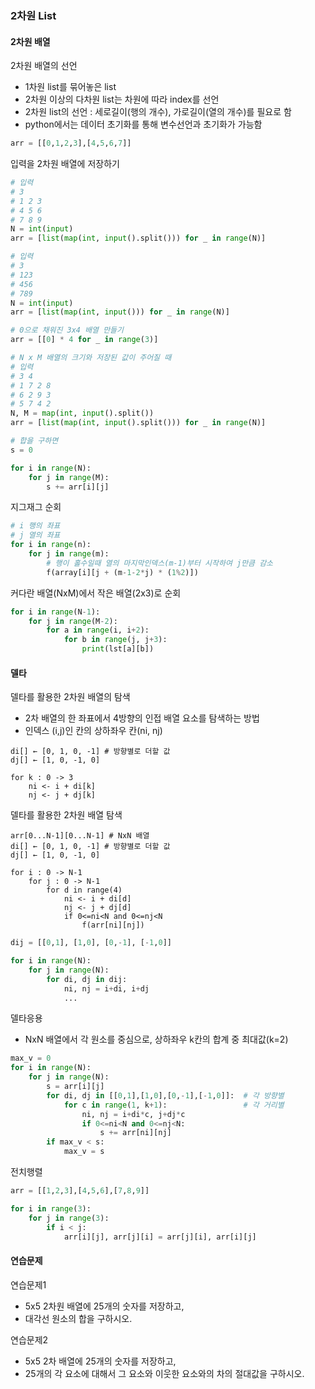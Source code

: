 ### 2차원 List
#### 2차원 배열
2차원 배열의 선언
- 1차원 list를 묶어놓은 list
- 2차원 이상의 다차원 list는 차원에 따라 index를 선언
- 2차원 list의 선언 : 세로길이(행의 개수), 가로길이(열의 개수)를 필요로 함
- python에서는 데이터 초기화를 통해 변수선언과 초기화가 가능함
```python
arr = [[0,1,2,3],[4,5,6,7]]
```

입력을 2차원 배열에 저장하기
```python
# 입력
# 3
# 1 2 3
# 4 5 6
# 7 8 9
N = int(input)
arr = [list(map(int, input().split())) for _ in range(N)]

# 입력
# 3
# 123
# 456
# 789
N = int(input)
arr = [list(map(int, input())) for _ in range(N)]

# 0으로 채워진 3x4 배열 만들기
arr = [[0] * 4 for _ in range(3)]

# N x M 배열의 크기와 저장된 값이 주어질 때
# 입력
# 3 4
# 1 7 2 8
# 6 2 9 3
# 5 7 4 2
N, M = map(int, input().split())
arr = [list(map(int, input().split())) for _ in range(N)]

# 합을 구하면
s = 0

for i in range(N):
    for j in range(M):
        s += arr[i][j]
```

지그재그 순회
```python
# i 행의 좌표
# j 열의 좌표
for i in range(n):
    for j in range(m):
        # 행이 홀수일때 열의 마지막인덱스(m-1)부터 시작하여 j만큼 감소
        f(array[i][j + (m-1-2*j) * (1%2)])
```

커다란 배열(NxM)에서 작은 배열(2x3)로 순회
```python
for i in range(N-1):
    for j in range(M-2):
        for a in range(i, i+2):
            for b in range(j, j+3):
                print(lst[a][b])
```

#### 델타
델타를 활용한 2차원 배열의 탐색
- 2차 배열의 한 좌표에서 4방향의 인접 배열 요소를 탐색하는 방법
- 인덱스 (i,j)인 칸의 상하좌우 칸(ni, nj)

```pseudocode
di[] ← [0, 1, 0, -1] # 방향별로 더할 값
dj[] ← [1, 0, -1, 0]

for k : 0 -> 3
    ni <- i + di[k]
    nj <- j + dj[k]
```

델타를 활용한 2차원 배열 탐색
```pseudocode
arr[0...N-1][0...N-1] # NxN 배열
di[] ← [0, 1, 0, -1] # 방향별로 더할 값
dj[] ← [1, 0, -1, 0]

for i : 0 -> N-1
    for j : 0 -> N-1
        for d in range(4)
            ni <- i + di[d]
            nj <- j + dj[d]
            if 0<=ni<N and 0<=nj<N
                f(arr[ni][nj])
```
```python
dij = [[0,1], [1,0], [0,-1], [-1,0]]

for i in range(N):
    for j in range(N):
        for di, dj in dij:
            ni, nj = i+di, i+dj
            ...
```
델타응용
- NxN 배열에서 각 원소를 중심으로, 상하좌우 k칸의 합계 중 최대값(k=2)
```python
max_v = 0
for i in range(N):
    for j in range(N):
        s = arr[i][j]
        for di, dj in [[0,1],[1,0],[0,-1],[-1,0]]:  # 각 방향별
            for c in range(1, k+1):                 # 각 거리별
                ni, nj = i+di*c, j+dj*c
                if 0<=ni<N and 0<=nj<N:
                    s += arr[ni][nj]
        if max_v < s:
            max_v = s
```

전치행렬
```python
arr = [[1,2,3],[4,5,6],[7,8,9]]

for i in range(3):
    for j in range(3):
        if i < j:
            arr[i][j], arr[j][i] = arr[j][i], arr[i][j]
```

#### 연습문제
연습문제1
- 5x5 2차원 배열에 25개의 숫자를 저장하고,
- 대각선 원소의 합을 구하시오.

연습문제2
- 5x5 2차 배열에 25개의 숫자를 저장하고,
- 25개의 각 요소에 대해서 그 요소와 이웃한 요소와의 차의 절대값을 구하시오.